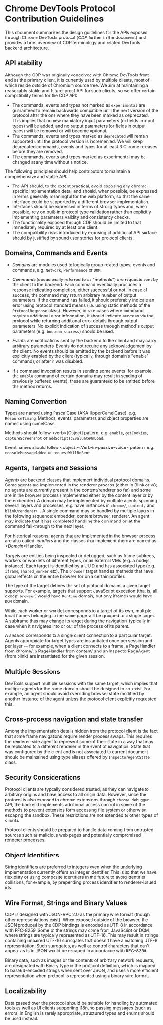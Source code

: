 # Chrome DevTools Protocol Contribution Guidelines

This document summarizes the design guidelines for the APIs exposed through
Chrome DevTools protocol (_CDP_ further in the document) and provides a
brief overview of CDP terminology and related DevTools backend architecture.

## API stability

Although the CDP was originally conceived with Chrome DevTools front-end as
the primary client, it is currently used by multiple clients, most of which
reside outside of Chromium source tree. We aim at maintaining a reasonably
stable and future-proof API for such clients, so we offer certain
compatibility terms for the CDP API:

* The commands, events and types not marked as `experimental` are guaranteed
  to remain backwards compatible until the next version of the protocol
  after the one where they have been marked as deprecated.
  This implies that no new mandatory input parameters (or fields in input
  types) will be added, and no output parameters (or fields in output
  types) will be removed or will become optional.
* The commands, events and types marked as `deprecated` will remain supported
  until the protocol version is incremented. We will keep deprecated commands,
  events and types for at least 3 Chrome releases before they are removed.
* The commands, events and types marked as experimental may be changed at
  any time without a notice.

The following principles should help contributors to maintain a
comprehensive and stable API:

* The API should, to the extent practical, avoid exposing any chrome-specific
  implementation detail and should, when possible, be expressed in terms
  generally meaningful for the web platform, so that the same interface could
  be supported by a different browser implementation.
* Interfaces should be expressed in terms of strong types and, when possible,
  rely on built-in protocol type validation rather than explicitly implementing
  parameters validity and consistency checks.
* The functionality exposed through CDP should be limited to that immediately
  required by at least one client.
* The compatibility risks introduced by exposing of additional API surface
  should by justified by sound user stories for protocol clients.

## Domains, Commands and Events

- *Domains* are modules used to logically group related types, events and
commands, e.g. `Network`, `Performance` or `DOM`.

- *Commands* (occasionally referred to as "methods") are requests sent by the
client to the backend. Each command eventually produces a response indicating
completion, either successful or not. In case of success, the command may return
arbitrary number of output parameters. If the command has failed, it should
preferably indicate an error using protocol standard means (i.e. using static
methods of the `ProtocolResponse` class). However, in rare cases where command
requires additional error information, it should indicate success via the
protocol while returning additional error details through output parameters.
No explicit indication of success through method's output
parameters (e.g. `boolean success`) should be used.

- *Events* are notifications sent by the backend to the client and may carry
arbitrary parameters. Events do not require any acknowledgement by the client.
No events should be emitted by the backend before it was explicitly enabled
by the client (typically, through domain's "enable" command), or after
it was disabled.

- If a command invocation results in sending some events (for example, the
`enable` command of certain domains may result in sending of previously
buffered events), these are guaranteed to be emitted before the method
returns.

## Naming Convention

Types are named using PascalCase (AKA UpperCamelCase), e.g. `ResourceTiming`.
Methods, events, parameters and object properties are named using camelCase.

Methods should follow \<verb\>\[Object\] pattern. e.g. `enable`, `getCookies`,
`captureScreenshot` or `addScriptToEvaluateOnLoad`.

Event names should follow \<object\>\<Verb-in-passive-voice\> pattern, e.g.
`consoleMessageAdded` or `requestWillBeSent`.

## Agents, Targets and Sessions

*Agents* are backend classes that implement individual protocol domains. Some
agents are implemented in the renderer process (either in Blink or v8; no
agents are currently present in the content/renderer so far) and some are in
the browser process (implemented either by the content layer or by the embedder).
A domain may be implemented by multiple agents spanning several layers and
processes, e.g. have instances in `chrome/`, `content/` and `blink/renderer/ `.
A single command may be handled by multiple layers in the following sequence:
embedder, content browser, renderer.
An agent may indicate that it has completed handling the command or let the
command fall-through to the next layer.

For historical reasons, agents that are implemented in the browser process
are also called *handlers* and the classes that implement them are named
as *\<Domain*>Handler.

*Targets* are entities being inspected or debugged, such as frame subtrees,
workers or worklets of different types, or an external VMs (e.g. a nodejs
instance). Each target is identified by a UUID and has associated type
(e.g. `iframe`, `shared_worker` etc). The `browser` target handles methods
that have global effects on the entire browser (or on a certain profile).

The type of the target defines the set of protocol domains a given target
supports. For example, targets that support JavaScript execution (that is,
all except `browser`) would have `Runtime` domain, but only iframes would
have `DOM` domain.

While each worker or worklet corresponds to a target of its own, multiple
local frames belonging to the same page will be grouped to a
single target. A subframe thus may change its target during the navigation,
typically in case when it navigates into or out of the process of its parent.

A *session* corresponds to a single client connection to a particular target.
Agents appropriate for target types are instantiated once per session and
per layer -- for example, when a client connects to a frame, a PageHandler
from chrome/, a PageHandler from content/ and an InspectorPageAgent (from
blink) are instantiated for the given session.

## Multiple Sessions

DevTools support multiple sessions with the same target, which implies that
multiple agents for the same domain should be designed to co-exist.
For example, an agent should avoid overriding browser state modified by
another instance of the agent unless the protocol client explicitly
requested this.

## Cross-process navigation and state transfer

Among the implementation details hidden from the protocol client is the fact
that some frame navigations require render process swaps. This requires the
renderer-side agent to represent some of their state in a way that may be
replicated to a different renderer in the event of navigation.
State that was configured by the client and is not associated to current
document should be maintained using type aliases offered by
`InspectorAgentState` class.

## Security Considerations

Protocol clients are typcally considered trusted, as they can navigate to
arbitrary origins and have access to all origin data. However, since the
protocol is also exposed to chrome extensions through `chrome.debugger` API,
the backend implements additional access control in some of the methods to
prevent extensios form accessing file system or otherwise escaping the sandbox.
These restrictions are not extended to other types of clients.

Protocol clients should be prepared to handle data coming from untrusted
sources such as malicious web pages and potentially compromised renderer
processes.

## Object Identifiers

String identifiers are preferred to integers even when the underlying
implementation currently offers an integer identifier. This is so that
we have flexibility of using composite identifiers in the future to avoid
identifier collisions, for example, by prepending process identifier
to renderer-issued ids.

## Wire Format, Strings and Binary Values

CDP is designed with JSON-RPC 2.0 as the primary wire format (though other
representations exist). When exposed outside of the browser, the JSON
produced by the CDP bindings is encoded as UTF-8 in accordance with
RFC-8259. Some of the strings may come from JavaScript or DOM, where
strings are typically represented as UTF-16. This may result in strings
containing unpaired UTF-16 surrogates that doesn't have a matching UTF-8
representation. Such surrogates, as well as control characters that can't
appear as is in JSON would be escaped in accordance with RFC-8259.

Binary data, such as images or the contents of arbitrary network
requests, are designated with Binary type in the protocol definition,
which is mapped to base64-encoded strings when sent over JSON, and uses
a more efficient representation when protocol is represented using
a binary wire format.

## Localizability

Data passed over the protocol should be suitable for handling by automated
tools as well as UI clients supporting i18n, so passing messages (such as
errors) in English is rarely appropriate, structured types and enums
should be used instead.
